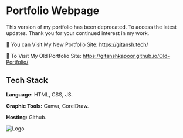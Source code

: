 # Portfolio Webpage

This version of my portfolio has been deprecated. To access the latest updates. Thank you for your continued interest in my work.

🌟 You can Visit My New Portfolio Site: https://gitansh.tech/

🌟 To Visit My Old Portfolio Site: https://gitanshkapoor.github.io/Old-Portfolio/


## Tech Stack

**Language:** HTML, CSS, JS.

**Graphic Tools:** Canva, CorelDraw.

**Hosting:** Github.


![Logo](https://assets-global.website-files.com/5e39e095596498a8b9624af1/5ffca6e3e0d8ad9231cc2af6_Portfolio-course---final.png)
